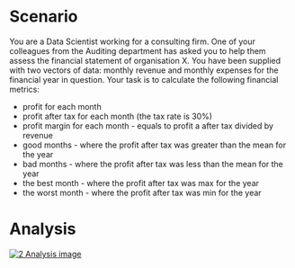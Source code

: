 # Scenario

You are a Data Scientist working for a consulting firm. One of your
colleagues from the Auditing department has asked you to help them assess the
financial statement of organisation X.
You have been supplied with two vectors of data: monthly revenue and monthly
expenses for the financial year in question. Your task is to calculate the following
financial metrics:
- profit for each month
- profit after tax for each month (the tax rate is 30%)
- profit margin for each month - equals to profit a after tax divided by revenue
- good months - where the profit after tax was greater than the mean for the year
- bad months - where the profit after tax was less than the mean for the year
- the best month - where the profit after tax was max for the year
- the worst month - where the profit after tax was min for the year

# Analysis

[![2  Analysis image](https://user-images.githubusercontent.com/81208412/216556904-6983c23d-6203-47f0-b85a-91da7a47bf99.png)](https://github.com/John-Rivero/R-projects/blob/main/1.%20Financial%20Statement%20Analysis/Financial%20Statement%20Analysis.R)
